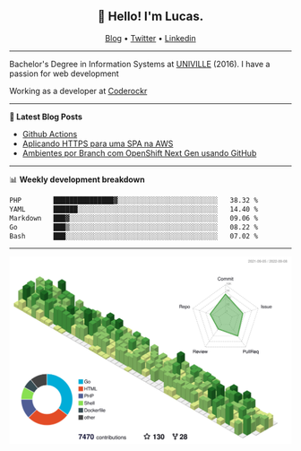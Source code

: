 <h2 align="center">👋 Hello! I'm Lucas.</h2>
<p align="center">
  <a href="https://www.lucassabreu.net.br/">Blog</a> •
  <a href="https://twitter.com/lucassabreu">Twitter</a> •
  <a href="https://www.linkedin.com/in/lucassantosabreu/">Linkedin</a>
</p>

---

Bachelor's Degree in Information Systems at [UNIVILLE](https://www.univille.edu.br//en/index/593619) (2016).
I have a passion for web development

Working as a developer at [Coderockr](https://github.com/Coderockr)

---

**📝 Latest Blog Posts**

<!-- BLOG-POST-LIST:START -->
- [Github Actions](https://www.lucassabreu.net.br/post/github-actions/)
- [Aplicando HTTPS para uma SPA na AWS](https://www.lucassabreu.net.br/post/aplicando-https-para-uma-spa-na-aws/)
- [Ambientes por Branch com OpenShift Next Gen usando GitHub](https://www.lucassabreu.net.br/post/ambientes-por-branch-com-openshift-next-gen-usando-github/)
<!-- BLOG-POST-LIST:END -->

---

📊 **Weekly development breakdown**
<!--START_SECTION:waka-->
```text
PHP        ███████████████▓░░░░░░░░░░░░░░░░░░░░░░░░░   38.32 % 
YAML       ██████░░░░░░░░░░░░░░░░░░░░░░░░░░░░░░░░░░░   14.40 % 
Markdown   ███▓░░░░░░░░░░░░░░░░░░░░░░░░░░░░░░░░░░░░░   09.06 % 
Go         ███▒░░░░░░░░░░░░░░░░░░░░░░░░░░░░░░░░░░░░░   08.22 % 
Bash       ███░░░░░░░░░░░░░░░░░░░░░░░░░░░░░░░░░░░░░░   07.02 % 
```
<!--END_SECTION:waka-->

---

![](./profile-3d-contrib/profile-green-animate.svg)

<!-- vim: spelllang=en
